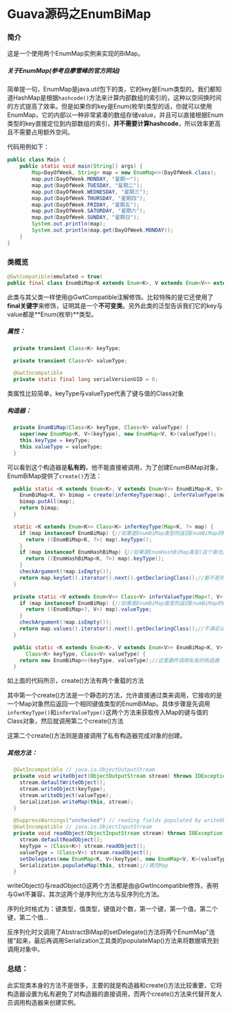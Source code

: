 # Guava源码之EnumBiMap

### 简介

这是一个使用两个EnumMap实例来实现的BiMap。

##### 关于EnumMap(参考自廖雪峰的官方网站)

简单提一句，EnumMap是java.util包下的类，它的key是Enum类型的。我们都知道HashMap是根据`hashcode()`方法来计算内部数组的索引的，这种以空间换时间的方式提高了效率。但是如果你的key是Enum(枚举)类型的话，你就可以使用EnumMap，它的内部以一种非常紧凑的数组存储value，并且可以直接根据Enum类型的key直接定位到内部数组的索引，**并不需要计算hashcode**，所以效率更高且不需要占用额外空间。

代码用例如下：

```java
public class Main {
    public static void main(String[] args) {
        Map<DayOfWeek, String> map = new EnumMap<>(DayOfWeek.class);
        map.put(DayOfWeek.MONDAY, "星期一");
        map.put(DayOfWeek.TUESDAY, "星期二");
        map.put(DayOfWeek.WEDNESDAY, "星期三");
        map.put(DayOfWeek.THURSDAY, "星期四");
        map.put(DayOfWeek.FRIDAY, "星期五");
        map.put(DayOfWeek.SATURDAY, "星期六");
        map.put(DayOfWeek.SUNDAY, "星期日");
        System.out.println(map);
        System.out.println(map.get(DayOfWeek.MONDAY));
    }
}

```

### 类概览

```java
@GwtCompatible(emulated = true)
public final class EnumBiMap<K extends Enum<K>, V extends Enum<V>> extends AbstractBiMap<K, V> {
```

此类与其父类一样使用@GwtCompatible注解修饰。比较特殊的是它还使用了**final关键字**来修饰，证明其是一个**不可变类**。另外此类的泛型告诉我们它的key与value都是**Enum(枚举)**类型。

##### 属性：

```java
  private transient Class<K> keyType;

  private transient Class<V> valueType;

  @GwtIncompatible 
  private static final long serialVersionUID = 0;
```

类属性比较简单，keyType与valueType代表了键与值的Class对象

##### 构造器：

```java
  private EnumBiMap(Class<K> keyType, Class<V> valueType) {
    super(new EnumMap<K, V>(keyType), new EnumMap<V, K>(valueType));
    this.keyType = keyType;
    this.valueType = valueType;
  }
```

可以看到这个构造器是**私有的**，他不能直接被调用，为了创建EnumBiMap对象，EnumBiMap提供了`create()`方法：

```java
  public static <K extends Enum<K>, V extends Enum<V>> EnumBiMap<K, V> create(Map<K, V> map) {
    EnumBiMap<K, V> bimap = create(inferKeyType(map), inferValueType(map));//调用另一个create()方法
    bimap.putAll(map);
    return bimap;
  }

  static <K extends Enum<K>> Class<K> inferKeyType(Map<K, ?> map) {
    if (map instanceof EnumBiMap) {//如果是EnumBiMap类型则返回EnumBiMap的keyType
      return ((EnumBiMap<K, ?>) map).keyType();
    }
    if (map instanceof EnumHashBiMap) {//如果是EnumHashBiMap类型(这个类也是AbstractBiMap的实现类)，则返回EnumHashBiMap的keyType
      return ((EnumHashBiMap<K, ?>) map).keyType();
    }
    checkArgument(!map.isEmpty());
    return map.keySet().iterator().next().getDeclaringClass();//都不是则返回键的Class对象
  }

  private static <V extends Enum<V>> Class<V> inferValueType(Map<?, V> map) {
    if (map instanceof EnumBiMap) {//如果是EnumBiMap类型则返回EnumBiMap的valueType
      return ((EnumBiMap<?, V>) map).valueType;
    }
    checkArgument(!map.isEmpty());
    return map.values().iterator().next().getDeclaringClass();//不满足以上条件则返回value的Class对象
  }

  public static <K extends Enum<K>, V extends Enum<V>> EnumBiMap<K, V> create(
      Class<K> keyType, Class<V> valueType) {
    return new EnumBiMap<>(keyType, valueType);//这里最终调用私有的构造器
  }
```

如上面的代码所示，create()方法有两个重载的方法

其中第一个create()方法是一个静态的方法，允许直接通过类来调用，它接收的是一个Map对象然后返回一个相同键值类型的EnumBiMap。具体步骤是先调用`inferKeyType()`和`inferValueType()`这两个方法来获取传入Map的键与值的Class对象，然后就调用第二个create()方法

这第二个create()方法则是直接调用了私有构造器完成对象的创建。

##### 其他方法：

```java
  @GwtIncompatible // java.io.ObjectOutputStream
  private void writeObject(ObjectOutputStream stream) throws IOException {
    stream.defaultWriteObject();
    stream.writeObject(keyType);
    stream.writeObject(valueType);
    Serialization.writeMap(this, stream);
  }

  @SuppressWarnings("unchecked") // reading fields populated by writeObject
  @GwtIncompatible // java.io.ObjectInputStream
  private void readObject(ObjectInputStream stream) throws IOException, ClassNotFoundException {
    stream.defaultReadObject();
    keyType = (Class<K>) stream.readObject();
    valueType = (Class<V>) stream.readObject();
    setDelegates(new EnumMap<K, V>(keyType), new EnumMap<V, K>(valueType));//设置好数据类型，此方法是AbstractBiMap的
    Serialization.populateMap(this, stream);//填充Map
  }
```

writeObject()与readObject()这两个方法都是由@GwtIncompatible修饰，表明与Gwt不兼容，其次这两个是序列化方法与反序列化方法。

序列化时格式为：键类型，值类型，键值对个数，第一个键，第一个值，第二个键，第二个值...

反序列化时又调用了AbstractBiMap的setDelegate()方法将两个EnumMap"连接"起来，最后再调用Serialization工具类的populateMap()方法来将数据填充到调用对象中。

### 总结：

此实现类本身的方法不是很多，主要的就是构造器和create()方法比较重要，它将构造器设置为私有避免了对构造器的直接调用，而两个create()方法来代替开发人员调用构造器来创建实例。